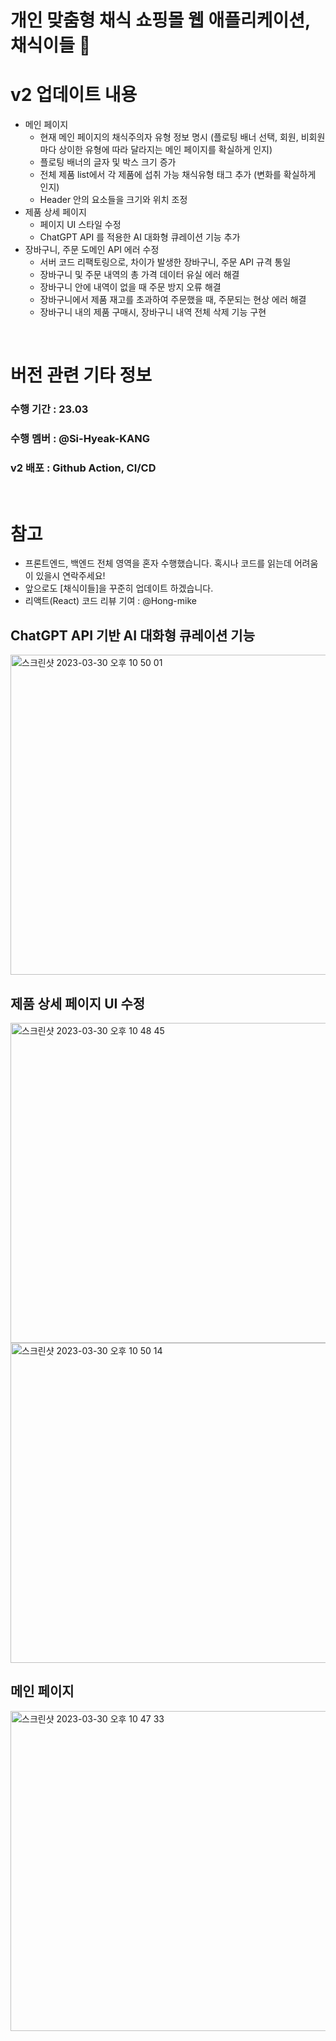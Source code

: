 # 개인 맞춤형 채식 쇼핑몰 웹 애플리케이션, **채식이들 🥗**

# v2 업데이트 내용
- 메인 페이지
   - 현재 메인 페이지의 채식주의자 유형 정보 명시 (플로팅 배너 선택, 회원, 비회원마다 상이한 유형에 따라 달라지는 메인 페이지를 확실하게 인지)
   - 플로팅 배너의 글자 및 박스 크기 증가
   - 전체 제품 list에서 각 제품에 섭취 가능 채식유형 태그 추가 (변화를 확실하게 인지)
   - Header 안의 요소들을 크기와 위치 조정
- 제품 상세 페이지
   -  페이지 UI 스타일 수정
   - ChatGPT API 를 적용한 AI 대화형 큐레이션 기능 추가
- 장바구니, 주문 도메인 API 에러 수정
   - 서버 코드 리팩토링으로, 차이가 발생한 장바구니, 주문 API 규격 통일
   - 장바구니 및 주문 내역의 총 가격 데이터 유실 에러 해결
   - 장바구니 안에 내역이 없을 때 주문 방지 오류 해결
   - 장바구니에서 제품 재고를 초과하여 주문했을 때, 주문되는 현상 에러 해결
   - 장바구니 내의 제품 구매시, 장바구니 내역 전체 삭제 기능 구현 

<br>

# 버전 관련 기타 정보
### 수행 기간 : 23.03
### 수행 멤버 : @Si-Hyeak-KANG 
### v2 배포 : Github Action, CI/CD

<br>

# 참고

* 프론트엔드, 백엔드 전체 영역을 혼자 수행했습니다. 혹시나 코드를 읽는데 어려움이 있을시 연락주세요!
* 앞으로도 [채식이들]을 꾸준히 업데이트 하겠습니다.
* 리액트(React) 코드 리뷰 기여 : @Hong-mike 

## ChatGPT API 기반 AI 대화형 큐레이션 기능

<img width="512" alt="스크린샷 2023-03-30 오후 10 50 01" src="https://user-images.githubusercontent.com/79829085/229088147-4367484a-29d4-41e5-a4e0-cd20e9c759ed.png">

## 제품 상세 페이지 UI 수정

<img width="512" alt="스크린샷 2023-03-30 오후 10 48 45" src="https://user-images.githubusercontent.com/79829085/229088265-34b772a5-1bb7-4023-a422-0fc1608c7c2e.png">

<img width="512" alt="스크린샷 2023-03-30 오후 10 50 14" src="https://user-images.githubusercontent.com/79829085/229088367-3ab2e555-2141-4bdf-9425-e96bc734ce14.png">

## 메인 페이지
<img width="512" alt="스크린샷 2023-03-30 오후 10 47 33" src="https://user-images.githubusercontent.com/79829085/229088981-d1a68694-2472-4761-ad3e-3a507fea7edb.png">
